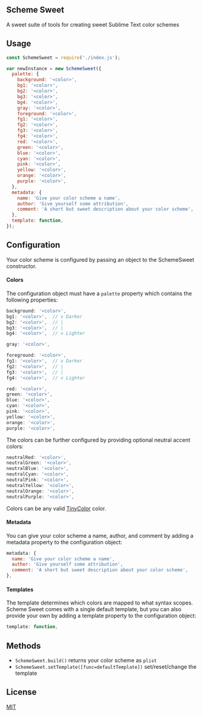 Scheme Sweet
------------
A sweet suite of tools for creating sweet Sublime Text color schemes

Usage
-----
```javascript
const SchemeSweet = require('./index.js');

var newInstance = new SchemeSweet({
  palette: {
    background: '<color>',
    bg1: '<color>',
    bg2: '<color>',
    bg3: '<color>',
    bg4: '<color>',
    gray: '<color>',
    foreground: '<color>',
    fg1: '<color>',
    fg2: '<color>',
    fg3: '<color>',
    fg4: '<color>',
    red: '<color>',
    green: '<color>',
    blue: '<color>',
    cyan: '<color>',
    pink: '<color>',
    yellow: '<color>',
    orange: '<color>',
    purple: '<color>',
  },
  metadata: {
    name: 'Give your color scheme a name',
    author: 'Give yourself some attribution',
    comment: 'A short but sweet description about your color scheme',
  },
  template: function,
});
```

Configuration
-------------

Your color scheme is configured by passing an object to the SchemeSweet
constructor.

#### Colors

The configuration object must have a `palette` property which contains the
following properties:

```javascript
background: '<color>',
bg1: '<color>',  // v Darker
bg2: '<color>',  // |
bg3: '<color>',  // |
bg4: '<color>',  // v Lighter

gray: '<color>',

foreground: '<color>',
fg1: '<color>',  // v Darker
fg2: '<color>',  // |
fg3: '<color>',  // |
fg4: '<color>',  // v Lighter

red: '<color>',
green: '<color>',
blue: '<color>',
cyan: '<color>',
pink: '<color>',
yellow: '<color>',
orange: '<color>',
purple: '<color>',
```

The colors can be further configured by providing optional neutral accent
colors:

```javascript
neutralRed: '<color>',
neutralGreen: '<color>',
neutralBlue: '<color>',
neutralCyan: '<color>',
neutralPink: '<color>',
neutralYellow: '<color>',
neutralOrange: '<color>',
neutralPurple: '<color>',
```

Colors can be any valid [TinyColor](https://github.com/bgrins/TinyColor) color.

#### Metadata

You can give your color scheme a name, author, and comment by adding
a metadata property to the configuration object:

```javascript
metadata: {
  name: 'Give your color scheme a name',
  author: 'Give yourself some attribution',
  comment: 'A short but sweet description about your color scheme',
},
```

#### Templates

The template determines which colors are mapped to what syntax scopes.
Scheme Sweet comes with a single default template, but you can also provide
your own by adding a template property to the configuration object:

```javascript
template: function,
```

Methods
-------

- `SchemeSweet.build()` returns your color scheme as `plist`
- `SchemeSweet.setTemplate([func=defaultTemplate])` set/reset/change the template

License
-------
[MIT](https://en.wikipedia.org/wiki/MIT_License)
